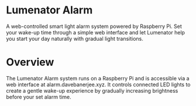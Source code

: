 # Lumenator Alarm

A web-controlled smart light alarm system powered by Raspberry Pi. Set your wake-up time through a simple web interface and let Lumenator help you start your day naturally with gradual light transitions.

# Overview

The Lumenator Alarm system runs on a Raspberry Pi and is accessible via a web interface at alarm.davebanerjee.xyz. It controls connected LED lights to create a gentle wake-up experience by gradually increasing brightness before your set alarm time.
